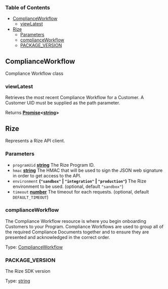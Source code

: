 <!-- Generated by documentation.js. Update this documentation by updating the source code. -->

### Table of Contents

-   [ComplianceWorkflow][1]
    -   [viewLatest][2]
-   [Rize][3]
    -   [Parameters][4]
    -   [complianceWorkflow][5]
    -   [PACKAGE_VERSION][6]

## ComplianceWorkflow

Compliance Workflow class

### viewLatest

Retrieves the most recent Compliance Workflow for a Customer. A Customer UID must be supplied as the path parameter.

Returns **[Promise][7]&lt;[string][8]>** 

## Rize

Represents a Rize API client.

### Parameters

-   `programUid` **[string][8]** The Rize Program ID.
-   `hmac` **[string][8]** The HMAC that will be used to sign the JSON web signature in order to get access to the API.
-   `environment` **(`"sandbox"` \| `"integration"` \| `"production"`)** The Rize environment to be used. (optional, default `"sandbox"`)
-   `timeout` **[number][9]** The timeout for each requests. (optional, default `DEFAULT_TIMEOUT`)

### complianceWorkflow

The Compliance Workflow resource is where you begin onboarding Customers to your Program.
Compliance Workflows are used to group all of the required Compliance Documents together and to ensure they are presented and acknowledged in the correct order.

Type: [ComplianceWorkflow][10]

### PACKAGE_VERSION

The Rize SDK version

Type: [string][8]

[1]: #complianceworkflow

[2]: #viewlatest

[3]: #rize

[4]: #parameters

[5]: #complianceworkflow-1

[6]: #package_version

[7]: https://developer.mozilla.org/docs/Web/JavaScript/Reference/Global_Objects/Promise

[8]: https://developer.mozilla.org/docs/Web/JavaScript/Reference/Global_Objects/String

[9]: https://developer.mozilla.org/docs/Web/JavaScript/Reference/Global_Objects/Number

[10]: #complianceworkflow
